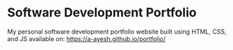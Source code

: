 # Software Development Portfolio

My personal software development portfolio website built using HTML, CSS, and JS available on:
https://a-ayesh.github.io/portfolio/
